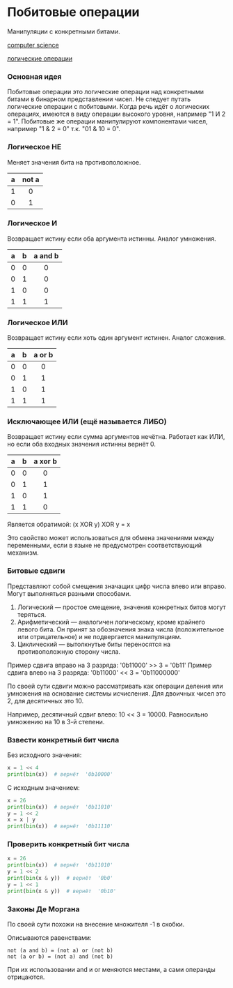 # Побитовые операции

Манипуляции с конкретными битами.

[computer science](./meta_computer_science.md)

[логические операции](./meta_logicheskie_operatsii.md)

### Основная идея

Побитовые операции это логические операции над конкретными битами в бинарном
представлении чисел. Не следует путать логические операции с побитовыми. Когда
речь идёт о логических операциях, имеются в виду операции высокого уровня,
например "1 И 2 = 1". Побитовые же операции манипулируют компонентами чисел,
например "1 & 2 = 0" т.к. "01 & 10 = 0".

### Логическое НЕ

Меняет значения бита на противоположное.

a   | not a
:---:|:---:
1    | 0
0    | 1

### Логическое И

Возвращает истину если оба аргумента истинны. Аналог умножения.

a   | b   | a and b
:---:|:---:|:---:
0    | 0   | 0
0    | 1   | 0
1    | 0   | 0
1    | 1   | 1

### Логическое ИЛИ

Возвращает истину если хоть один аргумент истинен. Аналог сложения.

a   | b   | a or b
:---:|:---:|:---:
0    | 0   | 0
0    | 1   | 1
1    | 0   | 1
1    | 1   | 1

### Исключающее ИЛИ (ещё называется ЛИБО)

Возвращает истину если сумма аргументов нечётна. Работает как ИЛИ, но если оба
входных значения истинны вернёт 0.

a   | b   | a xor b
:---:|:---:|:---:
0    | 0   | 0
0    | 1   | 1
1    | 0   | 1
1    | 1   | 0

Является обратимой:
(x XOR y) XOR y = x

Это свойство может использоваться для обмена значениями между переменными, если
в языке не предусмотрен соответствующий механизм.

### Битовые сдвиги

Представляют собой смещения значащих цифр числа влево или вправо. Могут
выполняться разными способами.

1. Логический — простое смещение, значения конкретных битов могут теряться.
1. Арифметический — аналогичен логическому, кроме крайнего левого бита. Он
   принят за обозначения знака числа (положительное или отрицательное) и не
   подвергается манипуляциям.
1. Циклический — вытолкнутые биты переносятся на противоположную сторону числа.

Пример сдвига вправо на 3 разряда: '0b11000' >> 3 = '0b11' Пример сдвига влево
на 3 разряда: '0b11000' << 3 = '0b11000000'

По своей сути сдвиги можно рассматривать как операции деления или умножения на
основание системы исчисления. Для двоичных чисел это 2, для десятичных это 10.

Например, десятичный сдвиг влево: 10 << 3 = 10000. Равносильно умножению на 10
в 3-й степени.

### Взвести конкретный бит числа

Без исходного значения:

```python
x = 1 << 4
print(bin(x))  # вернёт  '0b10000'
```

С исходным значением:

```python
x = 26
print(bin(x))  # вернёт  '0b11010'
y = 1 << 2
x = x | y
print(bin(x))  # вернёт  '0b11110'
```

### Проверить конкретный бит числа

```python
x = 26
print(bin(x))  # вернёт  '0b11010'
y = 1 << 2
print(bin(x & y))  # вернёт  '0b0'
y = 1 << 1
print(bin(x & y))  # вернёт  '0b10'
```

### Законы Де Моргана

По своей сути похожи на внесение множителя -1 в скобки.

Описываются равенствами:

```
not (a and b) = (not a) or (not b)
not (a or b) = (not a) and (not b)
```

При их использовании and и or меняются местами, а сами операнды отрицаются.
